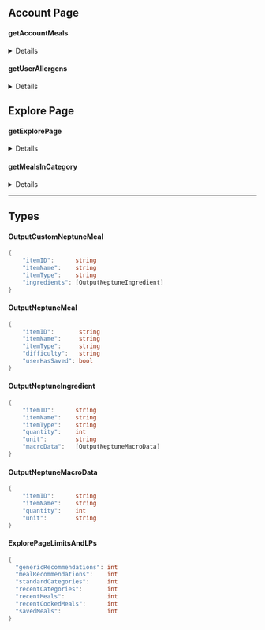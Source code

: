 
## Account Page

#### getAccountMeals

<details>
  
###### Request
```go
{
    "userID":   string
    "limit":    int
    "lastPage": int
}
```

###### Response
```go
{
    "savedMeals": [OutputNeptuneMeal]
    "limit":      int
    "lastPage":   int
}
```
- [OutputNeptuneMeal](#outputneptunemeal)

###### Container function definition
```go
func (p *ConnPool) GetAccountMeals(c *gin.Context) 
```

###### API Endpoint Path
```go
"/accountPage/getAccountMeals"
```
</details>



#### getUserAllergens

<details>
  
###### Request
```go
{
    "userID":   string
}
```

###### Response
```go
{
    "allergens": [OutputNeptuneAllergen]
}
```
- [OutputNeptuneAllergen](#outputneptuneallergen)

###### Container function definition
```go
func (p *ConnPool) GetUserAllergens(c *gin.Context) 
```

###### API Endpoint Path
```go
"/accountPage/getUserAllergens"
```
</details>




## Explore Page

#### getExplorePage

<details>
  
###### Request
```go
{
    "userID":   string
    "limits":   ExplorePageLimitsAndLPs
    "lastPages": ExplorePageLimitsAndLPs
}
```
- [ExplorePageLimitsAndLPs](#explorepagelimitsandlps)
###### Response
```go
{	
  "genericRecommendation":  OutputNeptuneMeal
  "mealRecommendations":    OutputNeptuneMeal
  "standardCategories":     OutputNeptuneMeal
  "recentCategories":       OutputNeptuneMeal
  "recentMeals":            OutputNeptuneMeal
  "recentCookedMeals":      OutputNeptuneMeal
  "savedMeals":             OutputNeptuneMeal
  "lastPage":               ExplorePageLimitsAndLPs
}
```
- [OutputNeptuneMeal](#outputneptunemeal)
- [ExplorePageLimitsAndLPs](#explorepagelimitsandlps)

###### Container function definition
```go
func (p *ConnPool) GetExplorePage(c *gin.Context) 
```

###### API Endpoint Path
```go
"/explorePage/getExplorePage"
```
</details>


#### getMealsInCategory

<details>

###### Request
```go
{
    "userID":     string
    "categoryID": string
    "limit":      int
    "lastPage":   int
}
```

###### Response
```go
{
  "meals":    [OutputNeptuneMeals]
  "lastPage": int
}
```
- [OutputNeptuneMeal](#outputneptunemeal)

###### Container function definition
```go
func (p *ConnPool) GetMealsInCategory(c *gin.Context) 
```

###### API Endpoint Path
```go
"/explorePage/getMealsInCategory"
```
</details>



---

## Types

#### OutputCustomNeptuneMeal
```go
{
    "itemID":      string
    "itemName":    string
    "itemType":    string
    "ingredients": [OutputNeptuneIngredient]
}
```

#### OutputNeptuneMeal
```go
{
    "itemID":       string
    "itemName":     string
    "itemType":     string
    "difficulty":   string
    "userHasSaved": bool
}
```

#### OutputNeptuneIngredient
```go
{
    "itemID":      string
    "itemName":    string
    "itemType":    string
    "quantity":    int
    "unit":        string
    "macroData":   [OutputNeptuneMacroData]
}
```

#### OutputNeptuneMacroData
```go
{
    "itemID":      string
    "itemName":    string
    "quantity":    int
    "unit":        string
}
```
#### ExplorePageLimitsAndLPs
```go 
{
  "genericRecommendations": int
  "mealRecommendations":    int
  "standardCategories":     int
  "recentCategories":       int
  "recentMeals":            int
  "recentCookedMeals":      int
  "savedMeals":             int
}
```